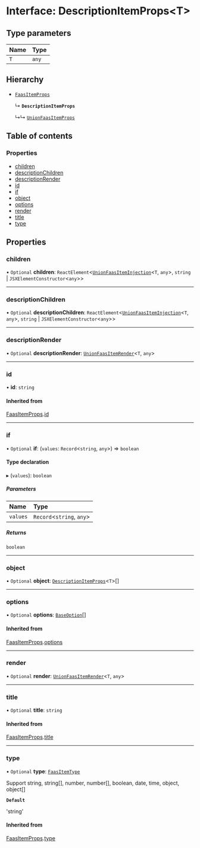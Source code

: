 # Interface: DescriptionItemProps<T\>

## Type parameters

| Name | Type |
| :------ | :------ |
| `T` | `any` |

## Hierarchy

- [`FaasItemProps`](FaasItemProps.md)

  ↳ **`DescriptionItemProps`**

  ↳↳ [`UnionFaasItemProps`](UnionFaasItemProps.md)

## Table of contents

### Properties

- [children](DescriptionItemProps.md#children)
- [descriptionChildren](DescriptionItemProps.md#descriptionchildren)
- [descriptionRender](DescriptionItemProps.md#descriptionrender)
- [id](DescriptionItemProps.md#id)
- [if](DescriptionItemProps.md#if)
- [object](DescriptionItemProps.md#object)
- [options](DescriptionItemProps.md#options)
- [render](DescriptionItemProps.md#render)
- [title](DescriptionItemProps.md#title)
- [type](DescriptionItemProps.md#type)

## Properties

### children

• `Optional` **children**: `ReactElement`<[`UnionFaasItemInjection`](../modules.md#unionfaasiteminjection)<`T`, `any`\>, `string` \| `JSXElementConstructor`<`any`\>\>

___

### descriptionChildren

• `Optional` **descriptionChildren**: `ReactElement`<[`UnionFaasItemInjection`](../modules.md#unionfaasiteminjection)<`T`, `any`\>, `string` \| `JSXElementConstructor`<`any`\>\>

___

### descriptionRender

• `Optional` **descriptionRender**: [`UnionFaasItemRender`](../modules.md#unionfaasitemrender)<`T`, `any`\>

___

### id

• **id**: `string`

#### Inherited from

[FaasItemProps](FaasItemProps.md).[id](FaasItemProps.md#id)

___

### if

• `Optional` **if**: (`values`: `Record`<`string`, `any`\>) => `boolean`

#### Type declaration

▸ (`values`): `boolean`

##### Parameters

| Name | Type |
| :------ | :------ |
| `values` | `Record`<`string`, `any`\> |

##### Returns

`boolean`

___

### object

• `Optional` **object**: [`DescriptionItemProps`](DescriptionItemProps.md)<`T`\>[]

___

### options

• `Optional` **options**: [`BaseOption`](../modules.md#baseoption)[]

#### Inherited from

[FaasItemProps](FaasItemProps.md).[options](FaasItemProps.md#options)

___

### render

• `Optional` **render**: [`UnionFaasItemRender`](../modules.md#unionfaasitemrender)<`T`, `any`\>

___

### title

• `Optional` **title**: `string`

#### Inherited from

[FaasItemProps](FaasItemProps.md).[title](FaasItemProps.md#title)

___

### type

• `Optional` **type**: [`FaasItemType`](../modules.md#faasitemtype)

Support string, string[], number, number[], boolean, date, time, object, object[]

**`Default`**

'string'

#### Inherited from

[FaasItemProps](FaasItemProps.md).[type](FaasItemProps.md#type)
